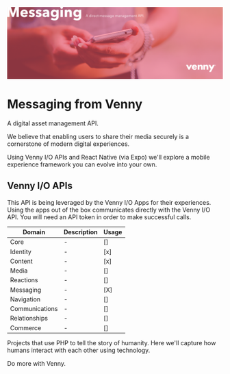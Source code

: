 <img src="https://github.com/withvenny/venny-apis-messaging-php/blob/master/venny-apis-cover-Messaging.png">

# Messaging from Venny

A digital asset management API.

We believe that enabling users to share their media securely is a cornerstone of modern digital experiences.

Using Venny I/O APIs and React Native (via Expo) we'll explore a mobile experience framework you can evolve into your own.

## Venny I/O APIs
This API is being leveraged by the Venny I/O Apps for their experiences. Using the apps out of the box communicates directly with the Venny I/O API. You will need an API token in order to make successful calls.

|Domain|Description|Usage|
|-|-|-|
|Core|-|[]|
|Identity|-|[x]|
|Content|-|[x]|
|Media|-|[]|
|Reactions|-|[]|
|Messaging|-|[X]|
|Navigation|-|[]|
|Communications|-|[]|
|Relationships|-|[]|
|Commerce|-|[]|

Projects that use PHP to tell the story of humanity. Here we'll capture how humans interact with each other using technology.

Do more with Venny.
